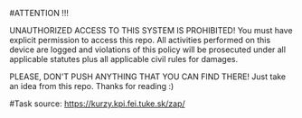 #ATTENTION !!!

UNAUTHORIZED ACCESS TO THIS SYSTEM IS PROHIBITED!
You must have explicit permission to access this repo.
 All activities performed on this device are logged and
violations of this policy will be prosecuted under all applicable
statutes plus all applicable civil rules for damages.

PLEASE, DON'T PUSH ANYTHING THAT YOU CAN FIND THERE! Just take an idea from this repo. Thanks for reading :)

#Task source: https://kurzy.kpi.fei.tuke.sk/zap/